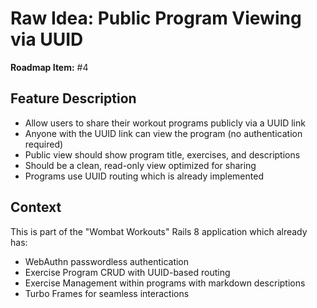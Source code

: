 # Raw Idea: Public Program Viewing via UUID

**Roadmap Item:** #4

## Feature Description

- Allow users to share their workout programs publicly via a UUID link
- Anyone with the UUID link can view the program (no authentication required)
- Public view should show program title, exercises, and descriptions
- Should be a clean, read-only view optimized for sharing
- Programs use UUID routing which is already implemented

## Context

This is part of the "Wombat Workouts" Rails 8 application which already has:
- WebAuthn passwordless authentication
- Exercise Program CRUD with UUID-based routing
- Exercise Management within programs with markdown descriptions
- Turbo Frames for seamless interactions
